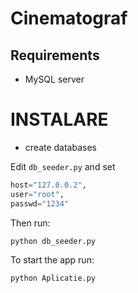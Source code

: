 

# Cinematograf

## Requirements

- MySQL server

# INSTALARE

- create databases

Edit `db_seeder.py` and set 
    
```python
host="127.0.0.2",
user="root",
passwd="1234"
```

Then run:

```shell
python db_seeder.py
```

To start the app run:

```shell
python Aplicatie.py
```

